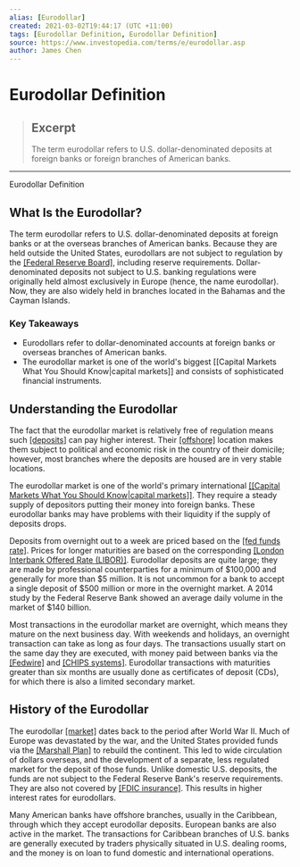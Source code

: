 ```yaml
---
alias: [Eurodollar]
created: 2021-03-02T19:44:17 (UTC +11:00)
tags: [Eurodollar Definition, Eurodollar Definition]
source: https://www.investopedia.com/terms/e/eurodollar.asp
author: James Chen
---
```


# Eurodollar Definition

> ## Excerpt
> The term eurodollar refers to U.S. dollar-denominated deposits at foreign banks or foreign branches of American banks.

---

Eurodollar Definition
## What Is the Eurodollar?

The term eurodollar refers to U.S. dollar-denominated deposits at foreign banks or at the overseas branches of American banks. Because they are held outside the United States, eurodollars are not subject to regulation by the [[Federal Reserve Board]](https://www.investopedia.com/terms/f/frb.asp), including reserve requirements. Dollar-denominated deposits not subject to U.S. banking regulations were originally held almost exclusively in Europe (hence, the name eurodollar). Now, they are also widely held in branches located in the Bahamas and the Cayman Islands.

### Key Takeaways

-   Eurodollars refer to dollar-denominated accounts at foreign banks or overseas branches of American banks.
-   The eurodollar market is one of the world's biggest [[Capital Markets What You Should Know|capital markets]] and consists of sophisticated financial instruments.

## Understanding the Eurodollar

The fact that the eurodollar market is relatively free of regulation means such [[deposits]](https://www.investopedia.com/terms/d/deposit.asp) can pay higher interest. Their [[offshore]](https://www.investopedia.com/terms/o/offshore.asp) location makes them subject to political and economic risk in the country of their domicile; however, most branches where the deposits are housed are in very stable locations.

The eurodollar market is one of the world's primary international [[[Capital Markets What You Should Know|capital markets]]](https://www.investopedia.com/terms/c/capitalmarkets.asp). They require a steady supply of depositors putting their money into foreign banks. These eurodollar banks may have problems with their liquidity if the supply of deposits drops. 

Deposits from overnight out to a week are priced based on the [[fed funds rate]](https://www.investopedia.com/terms/f/federalfundsrate.asp). Prices for longer maturities are based on the corresponding [[London Interbank Offered Rate (LIBOR)]](https://www.investopedia.com/terms/l/libor.asp). Eurodollar deposits are quite large; they are made by professional counterparties for a minimum of $100,000 and generally for more than $5 million. It is not uncommon for a bank to accept a single deposit of $500 million or more in the overnight market. A 2014 study by the Federal Reserve Bank showed an average daily volume in the market of $140 billion.

Most transactions in the eurodollar market are overnight, which means they mature on the next business day. With weekends and holidays, an overnight transaction can take as long as four days. The transactions usually start on the same day they are executed, with money paid between banks via the [[Fedwire]](https://www.investopedia.com/terms/f/fedwire.asp) and [[CHIPS systems]](https://www.investopedia.com/terms/clearing-house-interbank-payments-system-chips.asp). Eurodollar transactions with maturities greater than six months are usually done as certificates of deposit (CDs), for which there is also a limited secondary market.

## History of the Eurodollar

The eurodollar [[market]](https://www.investopedia.com/articles/active-trading/012214/introduction-trading-eurodollar-futures.asp) dates back to the period after World War II. Much of Europe was devastated by the war, and the United States provided funds via the [[Marshall Plan]](https://www.investopedia.com/terms/m/marshall-plan.asp) to rebuild the continent. This led to wide circulation of dollars overseas, and the development of a separate, less regulated market for the deposit of those funds. Unlike domestic U.S. deposits, the funds are not subject to the Federal Reserve Bank's reserve requirements. They are also not covered by [[FDIC insurance]](https://www.investopedia.com/terms/f/fdic-insured-account.asp). This results in higher interest rates for eurodollars.

Many American banks have offshore branches, usually in the Caribbean, through which they accept eurodollar deposits. European banks are also active in the market. The transactions for Caribbean branches of U.S. banks are generally executed by traders physically situated in U.S. dealing rooms, and the money is on loan to fund domestic and international operations.
